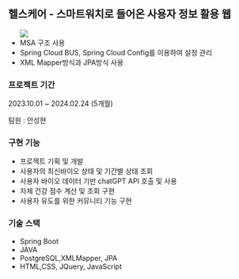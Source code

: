 <H2>헬스케어 - 스마트워치로 들어온 사용자 정보 활용 웹</H2>
<ul>
  <img src ="https://github.com/Seeongh/healthcare_lifelink/assets/87313872/a047ae1c-dd0d-4bc9-8be1-ede02d8dc525">

  <li>MSA 구조 사용</li>
  <li>Spring Cloud BUS, Spring Cloud Config를 이용하여 설정 관리</li>
  <li>XML Mapper방식과 JPA방식 사용</li>
</ul>
<h3>프로젝트 기간</h3>
<p>2023.10.01 ~ 2024.02.24 (5개월)</p>
<p>팀원 : 안성현</p>
<h3>구현 기능</h3>
<ul>
  <li>프로젝트 기획 및 개발</li>
  <li>사용자의 최신바이오 상태 및 기간별 상태 조회</li>
  <li>사용자 바이오 데이터 기반 chatGPT API 호출 및 사용</li>
  <li>자체 건강 점수 계산 및 조회 구현</li>
  <li>사용자 유도를 위한 커뮤니티 기능 구현 </li>
</ul>
<h3>기술 스택</h3>
<ul>
  <li>Spring Boot</li>
  <li>JAVA</li>
  <li>PostgreSQL,XMLMapper, JPA</li>
  <li>HTML,CSS, JQuery, JavaScript</li>
</ul>
